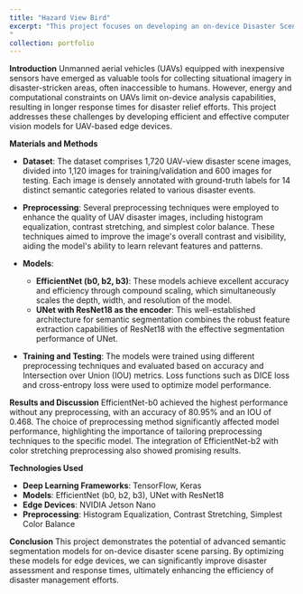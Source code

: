 ```yaml
---
title: "Hazard View Bird"
excerpt: "This project focuses on developing an on-device Disaster Scene Parsing and Detection system using UAV imagery. By leveraging advanced semantic segmentation models such as EfficientNet, UNet with ResNet18, and deploying on edge devices like the NVIDIA Jetson Nano, the project aims to improve disaster assessment and response efficiency.
"
collection: portfolio
---
```


**Introduction**
Unmanned aerial vehicles (UAVs) equipped with inexpensive sensors have emerged as valuable tools for collecting situational imagery in disaster-stricken areas, often inaccessible to humans. However, energy and computational constraints on UAVs limit on-device analysis capabilities, resulting in longer response times for disaster relief efforts. This project addresses these challenges by developing efficient and effective computer vision models for UAV-based edge devices.

**Materials and Methods**

- **Dataset**: The dataset comprises 1,720 UAV-view disaster scene images, divided into 1,120 images for training/validation and 600 images for testing. Each image is densely annotated with ground-truth labels for 14 distinct semantic categories related to various disaster events.

- **Preprocessing**: Several preprocessing techniques were employed to enhance the quality of UAV disaster images, including histogram equalization, contrast stretching, and simplest color balance. These techniques aimed to improve the image's overall contrast and visibility, aiding the model's ability to learn relevant features and patterns.

- **Models**:
  - **EfficientNet (b0, b2, b3)**: These models achieve excellent accuracy and efficiency through compound scaling, which simultaneously scales the depth, width, and resolution of the model.
  - **UNet with ResNet18 as the encoder**: This well-established architecture for semantic segmentation combines the robust feature extraction capabilities of ResNet18 with the effective segmentation performance of UNet.

- **Training and Testing**: The models were trained using different preprocessing techniques and evaluated based on accuracy and Intersection over Union (IOU) metrics. Loss functions such as DICE loss and cross-entropy loss were used to optimize model performance.

**Results and Discussion**
EfficientNet-b0 achieved the highest performance without any preprocessing, with an accuracy of 80.95% and an IOU of 0.468. The choice of preprocessing method significantly affected model performance, highlighting the importance of tailoring preprocessing techniques to the specific model. The integration of EfficientNet-b2 with color stretching preprocessing also showed promising results.

**Technologies Used**
- **Deep Learning Frameworks**: TensorFlow, Keras
- **Models**: EfficientNet (b0, b2, b3), UNet with ResNet18
- **Edge Devices**: NVIDIA Jetson Nano
- **Preprocessing**: Histogram Equalization, Contrast Stretching, Simplest Color Balance

**Conclusion**
This project demonstrates the potential of advanced semantic segmentation models for on-device disaster scene parsing. By optimizing these models for edge devices, we can significantly improve disaster assessment and response times, ultimately enhancing the efficiency of disaster management efforts.

